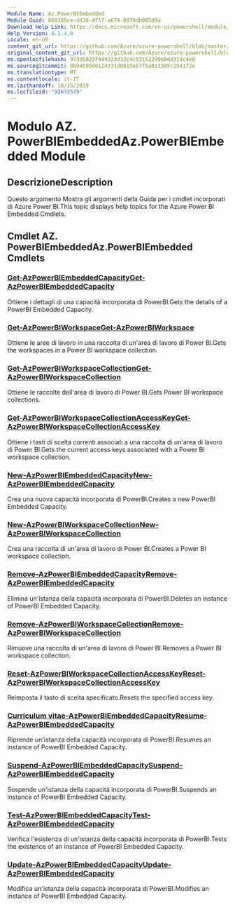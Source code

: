 ```yaml
---
Module Name: Az.PowerBIEmbedded
Module Guid: 868389ce-dd36-4f57-a674-0970db085d9a
Download Help Link: https://docs.microsoft.com/en-us/powershell/module/az.powerbiembedded
Help Version: 4.1.4.0
Locale: en-US
content_git_url: https://github.com/Azure/azure-powershell/blob/master/src/PowerBIEmbedded/PowerBIEmbedded/help/Az.PowerBIEmbedded.md
original_content_git_url: https://github.com/Azure/azure-powershell/blob/master/src/PowerBIEmbedded/PowerBIEmbedded/help/Az.PowerBIEmbedded.md
ms.openlocfilehash: 973d5923f449323d32c4c5315229960dd314c4e8
ms.sourcegitcommit: 0b94b9566124331d0b15eb7f5a811305c254172e
ms.translationtype: MT
ms.contentlocale: it-IT
ms.lasthandoff: 10/15/2019
ms.locfileid: "93673579"
---
```

# <span data-ttu-id="ad25f-101">Modulo AZ. PowerBIEmbedded</span><span class="sxs-lookup"><span data-stu-id="ad25f-101">Az.PowerBIEmbedded Module</span></span>
## <span data-ttu-id="ad25f-102">Descrizione</span><span class="sxs-lookup"><span data-stu-id="ad25f-102">Description</span></span>
<span data-ttu-id="ad25f-103">Questo argomento Mostra gli argomenti della Guida per i cmdlet incorporati di Azure Power BI.</span><span class="sxs-lookup"><span data-stu-id="ad25f-103">This topic displays help topics for the Azure Power BI Embedded Cmdlets.</span></span>

## <span data-ttu-id="ad25f-104">Cmdlet AZ. PowerBIEmbedded</span><span class="sxs-lookup"><span data-stu-id="ad25f-104">Az.PowerBIEmbedded Cmdlets</span></span>
### [<span data-ttu-id="ad25f-105">Get-AzPowerBIEmbeddedCapacity</span><span class="sxs-lookup"><span data-stu-id="ad25f-105">Get-AzPowerBIEmbeddedCapacity</span></span>](Get-AzPowerBIEmbeddedCapacity.md)
<span data-ttu-id="ad25f-106">Ottiene i dettagli di una capacità incorporata di PowerBI.</span><span class="sxs-lookup"><span data-stu-id="ad25f-106">Gets the details of a PowerBI Embedded Capacity.</span></span>

### [<span data-ttu-id="ad25f-107">Get-AzPowerBIWorkspace</span><span class="sxs-lookup"><span data-stu-id="ad25f-107">Get-AzPowerBIWorkspace</span></span>](Get-AzPowerBIWorkspace.md)
<span data-ttu-id="ad25f-108">Ottiene le aree di lavoro in una raccolta di un'area di lavoro di Power BI.</span><span class="sxs-lookup"><span data-stu-id="ad25f-108">Gets the workspaces in a Power BI workspace collection.</span></span>

### [<span data-ttu-id="ad25f-109">Get-AzPowerBIWorkspaceCollection</span><span class="sxs-lookup"><span data-stu-id="ad25f-109">Get-AzPowerBIWorkspaceCollection</span></span>](Get-AzPowerBIWorkspaceCollection.md)
<span data-ttu-id="ad25f-110">Ottiene le raccolte dell'area di lavoro di Power BI.</span><span class="sxs-lookup"><span data-stu-id="ad25f-110">Gets Power BI workspace collections.</span></span>

### [<span data-ttu-id="ad25f-111">Get-AzPowerBIWorkspaceCollectionAccessKey</span><span class="sxs-lookup"><span data-stu-id="ad25f-111">Get-AzPowerBIWorkspaceCollectionAccessKey</span></span>](Get-AzPowerBIWorkspaceCollectionAccessKey.md)
<span data-ttu-id="ad25f-112">Ottiene i tasti di scelta correnti associati a una raccolta di un'area di lavoro di Power BI.</span><span class="sxs-lookup"><span data-stu-id="ad25f-112">Gets the current access keys associated with a Power BI workspace collection.</span></span>

### [<span data-ttu-id="ad25f-113">New-AzPowerBIEmbeddedCapacity</span><span class="sxs-lookup"><span data-stu-id="ad25f-113">New-AzPowerBIEmbeddedCapacity</span></span>](New-AzPowerBIEmbeddedCapacity.md)
<span data-ttu-id="ad25f-114">Crea una nuova capacità incorporata di PowerBI.</span><span class="sxs-lookup"><span data-stu-id="ad25f-114">Creates a new PowerBI Embedded Capacity.</span></span>

### [<span data-ttu-id="ad25f-115">New-AzPowerBIWorkspaceCollection</span><span class="sxs-lookup"><span data-stu-id="ad25f-115">New-AzPowerBIWorkspaceCollection</span></span>](New-AzPowerBIWorkspaceCollection.md)
<span data-ttu-id="ad25f-116">Crea una raccolta di un'area di lavoro di Power BI.</span><span class="sxs-lookup"><span data-stu-id="ad25f-116">Creates a Power BI workspace collection.</span></span>

### [<span data-ttu-id="ad25f-117">Remove-AzPowerBIEmbeddedCapacity</span><span class="sxs-lookup"><span data-stu-id="ad25f-117">Remove-AzPowerBIEmbeddedCapacity</span></span>](Remove-AzPowerBIEmbeddedCapacity.md)
<span data-ttu-id="ad25f-118">Elimina un'istanza della capacità incorporata di PowerBI.</span><span class="sxs-lookup"><span data-stu-id="ad25f-118">Deletes an instance of PowerBI Embedded Capacity.</span></span>

### [<span data-ttu-id="ad25f-119">Remove-AzPowerBIWorkspaceCollection</span><span class="sxs-lookup"><span data-stu-id="ad25f-119">Remove-AzPowerBIWorkspaceCollection</span></span>](Remove-AzPowerBIWorkspaceCollection.md)
<span data-ttu-id="ad25f-120">Rimuove una raccolta di un'area di lavoro di Power BI.</span><span class="sxs-lookup"><span data-stu-id="ad25f-120">Removes a Power BI workspace collection.</span></span>

### [<span data-ttu-id="ad25f-121">Reset-AzPowerBIWorkspaceCollectionAccessKey</span><span class="sxs-lookup"><span data-stu-id="ad25f-121">Reset-AzPowerBIWorkspaceCollectionAccessKey</span></span>](Reset-AzPowerBIWorkspaceCollectionAccessKey.md)
<span data-ttu-id="ad25f-122">Reimposta il tasto di scelta specificato.</span><span class="sxs-lookup"><span data-stu-id="ad25f-122">Resets the specified access key.</span></span>

### [<span data-ttu-id="ad25f-123">Curriculum vitae-AzPowerBIEmbeddedCapacity</span><span class="sxs-lookup"><span data-stu-id="ad25f-123">Resume-AzPowerBIEmbeddedCapacity</span></span>](Resume-AzPowerBIEmbeddedCapacity.md)
<span data-ttu-id="ad25f-124">Riprende un'istanza della capacità incorporata di PowerBI.</span><span class="sxs-lookup"><span data-stu-id="ad25f-124">Resumes an instance of PowerBI Embedded Capacity.</span></span>

### [<span data-ttu-id="ad25f-125">Suspend-AzPowerBIEmbeddedCapacity</span><span class="sxs-lookup"><span data-stu-id="ad25f-125">Suspend-AzPowerBIEmbeddedCapacity</span></span>](Suspend-AzPowerBIEmbeddedCapacity.md)
<span data-ttu-id="ad25f-126">Sospende un'istanza della capacità incorporata di PowerBI.</span><span class="sxs-lookup"><span data-stu-id="ad25f-126">Suspends an instance of PowerBI Embedded Capacity.</span></span>

### [<span data-ttu-id="ad25f-127">Test-AzPowerBIEmbeddedCapacity</span><span class="sxs-lookup"><span data-stu-id="ad25f-127">Test-AzPowerBIEmbeddedCapacity</span></span>](Test-AzPowerBIEmbeddedCapacity.md)
<span data-ttu-id="ad25f-128">Verifica l'esistenza di un'istanza della capacità incorporata di PowerBI.</span><span class="sxs-lookup"><span data-stu-id="ad25f-128">Tests the existence of an instance of PowerBI Embedded Capacity.</span></span>

### [<span data-ttu-id="ad25f-129">Update-AzPowerBIEmbeddedCapacity</span><span class="sxs-lookup"><span data-stu-id="ad25f-129">Update-AzPowerBIEmbeddedCapacity</span></span>](Update-AzPowerBIEmbeddedCapacity.md)
<span data-ttu-id="ad25f-130">Modifica un'istanza della capacità incorporata di PowerBI.</span><span class="sxs-lookup"><span data-stu-id="ad25f-130">Modifies  an instance of PowerBI Embedded Capacity.</span></span>

